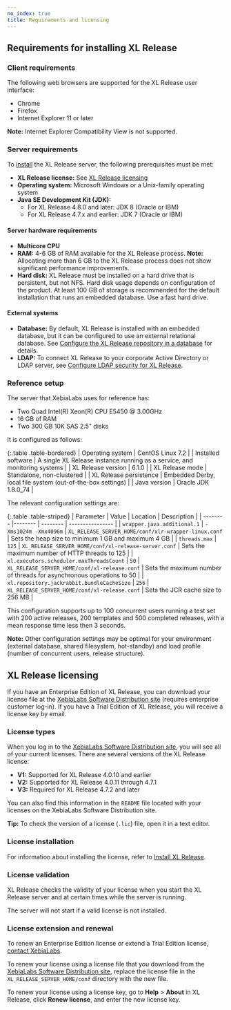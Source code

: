 ```yaml
---
no_index: true
title: Requirements and licensing
---
```


## Requirements for installing XL Release

### Client requirements

The following web browsers are supported for the XL Release user interface:

* Chrome
* Firefox
* Internet Explorer 11 or later

**Note:** Internet Explorer Compatibility View is not supported.

### Server requirements

To [install](/xl-release/how-to/install-xl-release.html) the XL Release server, the following prerequisites must be met:

* **XL Release license:** See [XL Release licensing](/xl-release/concept/xl-release-licensing.html)
* **Operating system:** Microsoft Windows or a Unix-family operating system
* **Java SE Development Kit (JDK):**
    * For XL Release 4.8.0 and later: JDK 8 (Oracle or IBM)
    * For XL Release 4.7.x and earlier: JDK 7 (Oracle or IBM)

#### Server hardware requirements

* **Multicore CPU**
* **RAM:** 4-6 GB of RAM available for the XL Release process. **Note:** Allocating more than 6 GB to the XL Release process does not show significant performance improvements.
* **Hard disk:** XL Release must be installed on a hard drive that is persistent, but not NFS. Hard disk usage depends on configuration of the product. At least 100 GB of storage is recommended for the default installation that runs an embedded database. Use a fast hard drive.

#### External systems

* **Database:** By default, XL Release is installed with an embedded database, but it can be configured to use an external relational database. See [Configure the XL Release repository in a database](/xl-release/how-to/configure-the-xl-release-repository-in-a-database.html) for details.
* **LDAP:** To connect XL Release to your corporate Active Directory or LDAP server, see [Configure LDAP security for XL Release](/xl-release/how-to/configure-ldap-security-for-xl-release.html).

### Reference setup

The server that XebiaLabs uses for reference has:

* Two Quad Intel(R) Xeon(R) CPU E5450 @ 3.00GHz
* 16 GB of RAM
* Two 300 GB 10K SAS 2.5" disks

It is configured as follows:

{:.table .table-bordered}
| Operating system | CentOS Linux 7.2 |
| Installed software | A single XL Release instance running as a service, and monitoring systems |
| XL Release version | 6.1.0 |
| XL Release mode | Standalone, non-clustered |
| XL Release persistence | Embedded Derby, local file system (out-of-the-box settings) |
| Java version | Oracle JDK 1.8.0_74 |

The relevant configuration settings are:

{:.table .table-striped}
| Parameter | Value | Location  | Description |
| -------- |-------- | -------- | ---------------- |
| `wrapper.java.additional.1` | `-Xms1024m -Xmx4096m` | `XL_RELEASE_SERVER_HOME/conf/xlr-wrapper-linux.conf` | Sets the heap size to minimum 1 GB and maximum 4 GB |
| `threads.max` | `125` | `XL_RELEASE_SERVER_HOME/conf/xl-release-server.conf` | Sets the maximum number of HTTP threads to 125  |
| `xl.executors.scheduler.maxThreadsCount` | `50` | `XL_RELEASE_SERVER_HOME/conf/xl-release.conf` | Sets the maximum number of threads for asynchronous operations to 50  |
| `xl.repository.jackrabbit.bundleCacheSize` | `256` | `XL_RELEASE_SERVER_HOME/conf/xl-release.conf` | Sets the JCR cache size to 256 MB  |

This configuration supports up to 100 concurrent users running a test set with 200 active releases, 200 templates and 500 completed releases, with a mean response time less then 3 seconds.

**Note:** Other configuration settings may be optimal for your environment (external database, shared filesystem, hot-standby) and load profile (number of concurrent users, release structure).

## XL Release licensing

If you have an Enterprise Edition of XL Release, you can download your license file at the [XebiaLabs Software Distribution site](https://dist.xebialabs.com/) (requires enterprise customer log-in). If you have a Trial Edition of XL Release, you will receive a license key by email.

### License types

When you log in to the [XebiaLabs Software Distribution site](https://dist.xebialabs.com/), you will see all of your current licenses. There are several versions of the XL Release license:

* **V1:** Supported for XL Release 4.0.10 and earlier
* **V2:** Supported for XL Release 4.0.11 through 4.7.1
* **V3:** Required for XL Release 4.7.2 and later

You can also find this information in the `README` file located with your licenses on the XebiaLabs Software Distribution site.

**Tip:** To check the version of a license (`.lic`) file, open it in a text editor.

### License installation

For information about installing the license, refer to [Install XL Release](/xl-release/how-to/install-xl-release.html#install-the-license).

### License validation

XL Release checks the validity of your license when you start the XL Release server and at certain times while the server is running.

The server will not start if a valid license is not installed.

### License extension and renewal

To renew an Enterprise Edition license or extend a Trial Edition license, [contact XebiaLabs](https://xebialabs.com/contact).

To renew your license using a license file that you download from the [XebiaLabs Software Distribution site](https://dist.xebialabs.com/), replace the license file in the `XL_RELEASE_SERVER_HOME/conf` directory with the new file.

To renew your license using a license key, go to **Help** > **About** in XL Release, click **Renew license**, and enter the new license key.
